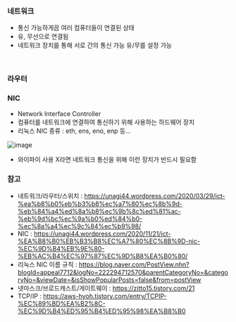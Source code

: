 ### 네트워크
- 통신 가능하게끔 여러 컴퓨터들이 연결된 상태
- 유, 무선으로 연결됨
- 네트워크 장치를 통해 서로 간의 통신 가능 유/무를 설정 가능

<br/>

### 라우터

### NIC
- Network Interface Controller
- 컴퓨터를 네트워크에 연결하여 통신하기 위해 사용하는 하드웨어 장치
- 리눅스 NIC 종류 : eth, ens, eno, enp 등...

![image](https://user-images.githubusercontent.com/80720210/182801825-b1de2d71-cab4-4d9f-9ac2-17b92dad4dc8.png)
- 와이파이 사용 X라면 네트워크 통신을 위해 이런 장치가 반드시 필요함


### 참고
- 네트워크/라우터/스위치 : https://unagi44.wordpress.com/2020/03/29/ict-%ea%b8%b0%eb%b3%b8%ec%a7%80%ec%8b%9d-%eb%84%a4%ed%8a%b8%ec%9b%8c%ed%81%ac-%eb%9d%bc%ec%9a%b0%ed%84%b0-%ec%8a%a4%ec%9c%84%ec%b9%98/
- NIC : https://unagi44.wordpress.com/2020/11/21/ict-%EA%B8%B0%EB%B3%B8%EC%A7%80%EC%8B%9D-nic-%EC%9D%B4%EB%9E%80-%EB%AC%B4%EC%97%87%EC%9D%B8%EA%B0%80/
- 리눅스 NIC 이름 규칙 : https://blog.naver.com/PostView.nhn?blogId=appeal7712&logNo=222294712570&parentCategoryNo=&categoryNo=&viewDate=&isShowPopularPosts=false&from=postView
- 넷마스크/브로드캐스트/게이트웨이 : https://zitto15.tistory.com/21
- TCP/IP : https://aws-hyoh.tistory.com/entry/TCPIP-%EC%89%BD%EA%B2%8C-%EC%9D%B4%ED%95%B4%ED%95%98%EA%B8%B0
